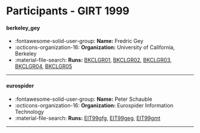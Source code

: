 # Participants - GIRT 1999 

#### berkeley_gey
 - :fontawesome-solid-user-group: **Name:** Fredric Gey
 - :octicons-organization-16: **Organization:** University of California, Berkeley
 - :material-file-search: **Runs:** [BKCLGR01](./runs.md#bkclgr01), [BKCLGR02](./runs.md#bkclgr02), [BKCLGR03](./runs.md#bkclgr03), [BKCLGR04](./runs.md#bkclgr04), [BKCLGR05](./runs.md#bkclgr05)

---
#### eurospider
 - :fontawesome-solid-user-group: **Name:** Peter Schauble
 - :octicons-organization-16: **Organization:** Eurospider Information Technology
 - :material-file-search: **Runs:** [EIT99gfg](./runs.md#eit99gfg), [EIT99geg](./runs.md#eit99geg), [EIT99gmt](./runs.md#eit99gmt)

---
